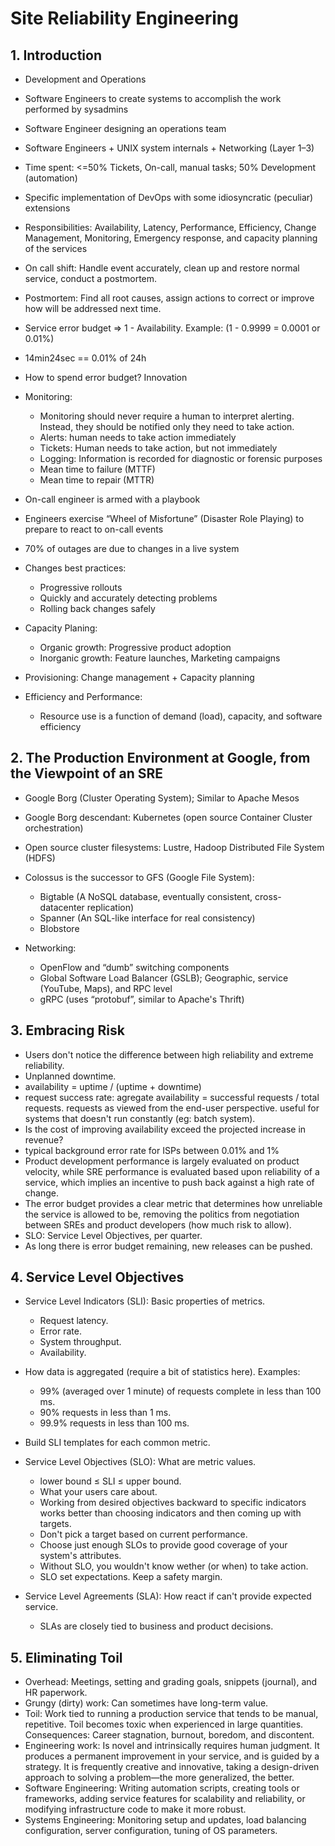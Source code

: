 # Site Reliability Engineering

## 1. Introduction

- Development and Operations
- Software Engineers to create systems to accomplish the work performed by sysadmins
- Software Engineer designing an operations team
- Software Engineers + UNIX system internals + Networking (Layer 1–3)
- Time spent: <=50% Tickets, On-call, manual tasks; 50% Development (automation)
- Specific implementation of DevOps with some idiosyncratic (peculiar) extensions
- Responsibilities: Availability, Latency, Performance, Efficiency, Change Management, Monitoring, Emergency response, and capacity planning of the services
- On call shift: Handle event accurately, clean up and restore normal service, conduct a postmortem.
- Postmortem: Find all root causes, assign actions to correct or improve how will be addressed next time.

- Service error budget => 1 - Availability. Example: (1 - 0.9999 = 0.0001 or 0.01%)
- 14min24sec == 0.01% of 24h
- How to spend error budget? Innovation

- Monitoring:
  - Monitoring should never require a human to interpret alerting. Instead, they should be notified only they need to take action.
  - Alerts: human needs to take action immediately
  - Tickets: Human needs to take action, but not immediately
  - Logging: Information is recorded for diagnostic or forensic purposes
  - Mean time to failure (MTTF)
  - Mean time to repair (MTTR)

- On-call engineer is armed with a playbook
- Engineers exercise “Wheel of Misfortune” (Disaster Role Playing) to prepare to react to on-call events
- 70% of outages are due to changes in a live system

- Changes best practices:
  - Progressive rollouts
  - Quickly and accurately detecting problems
  - Rolling back changes safely

- Capacity Planing:
  - Organic growth: Progressive product adoption
  - Inorganic growth: Feature launches, Marketing campaigns

- Provisioning: Change management + Capacity planning

- Efficiency and Performance:
  - Resource use is a function of demand (load), capacity, and software efficiency


## 2. The Production Environment at Google, from the Viewpoint of an SRE

- Google Borg (Cluster Operating System); Similar to Apache Mesos
- Google Borg descendant: Kubernetes (open source Container Cluster orchestration)
- Open source cluster filesystems: Lustre, Hadoop Distributed File System (HDFS)

- Colossus is the successor to GFS (Google File System):
  - Bigtable (A NoSQL database, eventually consistent, cross-datacenter replication)
  - Spanner (An SQL-like interface for real consistency)
  - Blobstore

- Networking:
  - OpenFlow and “dumb” switching components
  - Global Software Load Balancer (GSLB); Geographic, service (YouTube, Maps), and RPC level
  - gRPC (uses “protobuf”, similar to Apache's Thrift)

## 3. Embracing Risk

- Users don't notice the difference between high reliability and extreme reliability.
- Unplanned downtime.
- availability = uptime / (uptime + downtime)
- request success rate: agregate availability = successful requests / total requests. requests as viewed from the end-user perspective. useful for systems that doesn't run constantly (eg: batch system).
- Is the cost of improving availability exceed the projected increase in revenue?
- typical background error rate for ISPs between 0.01% and 1%
- Product development performance is largely evaluated on product velocity, while SRE performance is evaluated based upon reliability of a service, which implies an incentive to push back against a high rate of change.
- The error budget provides a clear metric that determines how unreliable the service is allowed to be, removing the politics from negotiation between SREs and product developers (how much risk to allow).
- SLO: Service Level Objectives, per quarter.
- As long there is error budget remaining, new releases can be pushed.

## 4. Service Level Objectives

- Service Level Indicators (SLI): Basic properties of metrics.
  - Request latency.
  - Error rate.
  - System throughput.
  - Availability.
- How data is aggregated (require a bit of statistics here). Examples:
  - 99% (averaged over 1 minute) of requests complete in less than 100 ms.
  - 90% requests in less than 1 ms.
  - 99.9% requests in less than 100 ms.
- Build SLI templates for each common metric.

- Service Level Objectives (SLO): What are metric values.
  - lower bound ≤ SLI ≤ upper bound.
  - What your users care about.
  - Working from desired objectives backward to specific indicators works better than choosing indicators and then coming up with targets.
  - Don't pick a target based on current performance.
  - Choose just enough SLOs to provide good coverage of your system's attributes.
  - Without SLO, you wouldn't know wether (or when) to take action.
  - SLO set expectations. Keep a safety margin.

- Service Level Agreements (SLA): How react if can't provide expected service.
  - SLAs are closely tied to business and product decisions.

## 5. Eliminating Toil

- Overhead: Meetings, setting and grading goals, snippets (journal), and HR paperwork.
- Grungy (dirty) work: Can sometimes have long-term value.
- Toil: Work tied to running a production service that tends to be manual, repetitive. Toil becomes toxic when experienced in large quantities. Consequences: Career stagnation, burnout, boredom, and discontent.
- Engineering work: Is novel and intrinsically requires human judgment. It produces a permanent improvement in your service, and is guided by a strategy. It is frequently creative and innovative, taking a design-driven approach to solving a problem—the more generalized, the better.
- Software Engineering: Writing automation scripts, creating tools or frameworks, adding service features for scalability and reliability, or modifying infrastructure code to make it more robust.
- Systems Engineering: Monitoring setup and updates, load balancing configuration, server configuration, tuning of OS parameters.